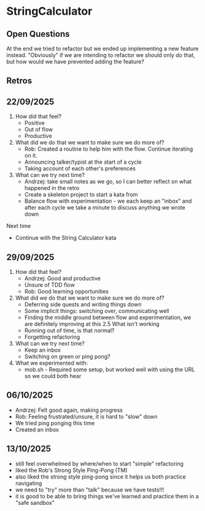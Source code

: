 # StringCalculator

## Open Questions
At the end we tried to refactor but we ended up implementing a new feature instead.
"Obviously" if we are intending to refactor we should only do that, but how would we have prevented adding the feature?

## Retros

## 22/09/2025

1. How did that feel?
    - Positive
    - Out of flow
    - Productive
2. What did we do that we want to make sure we do more of?
    - Rob: Created a routine to help him with the flow. Continue iterating on it.
    - Announcing talker/typist at the start of a cycle
    - Taking account of each other's preferences
3. What can we try next time?
    - Andrzej: take small notes as we go, so I can better reflect on what happened in the retro
    - Create a skeleton project to start a kata from
    - Balance flow with experimentation - we each keep an "inbox" and after each cycle we take a minute to discuss
      anything we wrote down

Next time
- Continue with the String Calculator kata

## 29/09/2025
1. How did that feel?
   - Andrzej: Good and productive
   - Unsure of TDD flow
   - Rob: Good learning opportunities
2. What did we do that we want to make sure we do more of?
   - Deferring side quests and writing things down
   - Some implicit things: switching over, communicating well
   - Finding the middle ground between flow and experimentation, we are definitely improving at this
2.5 What isn't working
   - Running out of time, is that normal?
   - Forgetting refactoring
3. What can we try next time?
   - Keep an inbox
   - Switching on green or ping pong?
4. What we experimented with:
   - mob.sh - Required some setup, but worked well with using the URL so we could both hear

## 06/10/2025
- Andrzej: Felt good again, making progress
- Rob: Feeling frustrated/unsure, it is hard to "slow" down
- We tried ping ponging this time
- Created an inbox

## 13/10/2025
- still feel overwhelmed by where/when to start "simple" refactoring
- liked the Rob's Strong Style Ping-Pong (TM)
- also liked the strong style ping-pong since it helps us both practice navigating
- we need to "try" more than "talk" because we have tests!!!
- it is good to be able to bring things we've learned and practice them in a "safe sandbox"